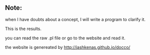 ## Note:

when I have doubts about a concept, I will write a program to clarify it.

This is the results.

you can read the raw .pl file or go to the website and read it.

the website is genereated by http://jashkenas.github.io/docco/



